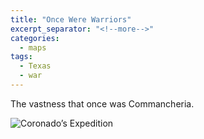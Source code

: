```yaml
---
title: "Once Were Warriors"
excerpt_separator: "<!--more-->"
categories:
  - maps
tags:
  - Texas
  - war
---
```


The vastness that once was Commancheria.

![Coronado’s Expedition](/images/239.png)
